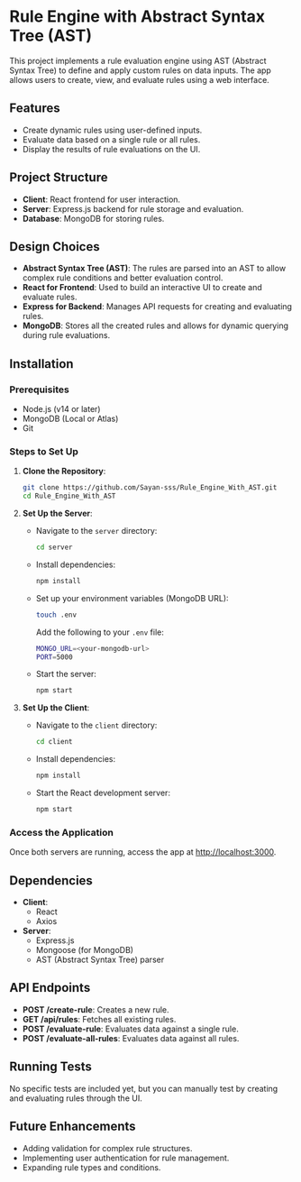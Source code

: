 # Rule Engine with Abstract Syntax Tree (AST)

This project implements a rule evaluation engine using AST (Abstract Syntax Tree) to define and apply custom rules on data inputs. The app allows users to create, view, and evaluate rules using a web interface.

## Features
- Create dynamic rules using user-defined inputs.
- Evaluate data based on a single rule or all rules.
- Display the results of rule evaluations on the UI.

## Project Structure
- **Client**: React frontend for user interaction.
- **Server**: Express.js backend for rule storage and evaluation.
- **Database**: MongoDB for storing rules.

## Design Choices
- **Abstract Syntax Tree (AST)**: The rules are parsed into an AST to allow complex rule conditions and better evaluation control.
- **React for Frontend**: Used to build an interactive UI to create and evaluate rules.
- **Express for Backend**: Manages API requests for creating and evaluating rules.
- **MongoDB**: Stores all the created rules and allows for dynamic querying during rule evaluations.

## Installation

### Prerequisites
- Node.js (v14 or later)
- MongoDB (Local or Atlas)
- Git

### Steps to Set Up

1. **Clone the Repository**:
    ```bash
    git clone https://github.com/Sayan-sss/Rule_Engine_With_AST.git
    cd Rule_Engine_With_AST
    ```

2. **Set Up the Server**:
    - Navigate to the `server` directory:
        ```bash
        cd server
        ```
    - Install dependencies:
        ```bash
        npm install
        ```
    - Set up your environment variables (MongoDB URL):
        ```bash
        touch .env
        ```
      Add the following to your `.env` file:
        ```bash
        MONGO_URL=<your-mongodb-url>
        PORT=5000
        ```
    - Start the server:
        ```bash
        npm start
        ```

3. **Set Up the Client**:
    - Navigate to the `client` directory:
        ```bash
        cd client
        ```
    - Install dependencies:
        ```bash
        npm install
        ```
    - Start the React development server:
        ```bash
        npm start
        ```

### Access the Application
Once both servers are running, access the app at [http://localhost:3000](http://localhost:3000).

## Dependencies
- **Client**:
  - React
  - Axios
- **Server**:
  - Express.js
  - Mongoose (for MongoDB)
  - AST (Abstract Syntax Tree) parser

## API Endpoints
- **POST /create-rule**: Creates a new rule.
- **GET /api/rules**: Fetches all existing rules.
- **POST /evaluate-rule**: Evaluates data against a single rule.
- **POST /evaluate-all-rules**: Evaluates data against all rules.

## Running Tests
No specific tests are included yet, but you can manually test by creating and evaluating rules through the UI.

## Future Enhancements
- Adding validation for complex rule structures.
- Implementing user authentication for rule management.
- Expanding rule types and conditions.
